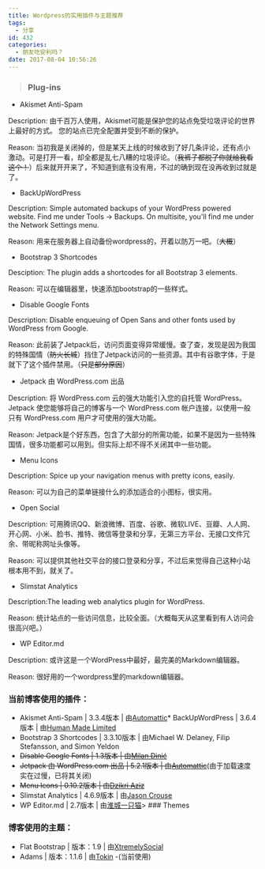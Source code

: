```yaml
---
title: Wordpress的实用插件与主题推荐
tags:
  - 分享
id: 432
categories:
  - 朋友吃安利吗？
date: 2017-08-04 10:56:26
---
```


> ### Plug-ins

*   Akismet Anti-Spam

Description:
由千百万人使用，Akismet可能是保护您的站点免受垃圾评论的世界上最好的方式。 您的站点已完全配置并受到不断的保护。

Reason:
当初我是关闭掉的，但是某天上线的时候收到了好几条评论，还有点小激动。可是打开一看，却全都是乱七八糟的垃圾评论。（<del>我裤子都脱了你就给我看这个！</del>）后来就开开来了，不知道到底有没有用，不过的确到现在没再收到过就是了。

*   BackUpWordPress

Description:
Simple automated backups of your WordPress powered website. Find me under Tools → Backups. On multisite, you'll find me under the Network Settings menu.

Reason:
用来在服务器上自动备份wordpress的，开着以防万一吧。（<del>大概</del>）

*   Bootstrap 3 Shortcodes

Desciption:
The plugin adds a shortcodes for all Bootstrap 3 elements.

Reason:
可以在编辑器里，快速添加bootstrap的一些样式。

*   Disable Google Fonts

Description:
Disable enqueuing of Open Sans and other fonts used by WordPress from Google.

Reason:
此前装了Jetpack后，访问页面变得异常缓慢。查了查，发现是因为我国的特殊国情（<del>防火长城</del>）挡住了Jetpack访问的一些资源。其中有谷歌字体，于是就下了这个插件禁用。（<del>只是部分原因</del>）

*   Jetpack 由 WordPress.com 出品

Description:
将 WordPress.com 云的强大功能引入您的自托管 WordPress。Jetpack 使您能够将自己的博客与一个 WordPress.com 帐户连接，以使用一般只有 WordPress.com 用户才可使用的强大功能。

Reason:
Jetpack是个好东西，包含了大部分的所需功能，如果不是因为一些特殊国情，很多功能都可以用到。但实际上却不得不关闭其中一些功能。

*   Menu Icons

Description:
Spice up your navigation menus with pretty icons, easily.

Reason:
可以为自己的菜单链接什么的添加适合的小图标，很实用。

*   Open Social

Description:
可用腾讯QQ、新浪微博、百度、谷歌、微软LIVE、豆瓣、人人网、开心网、小米、脸书、推特、微信等登录和分享，无第三方平台、无接口文件冗余、带昵称网址头像等。

Reason:
可以提供其他社交平台的接口登录和分享，不过后来觉得自己这种小站根本用不到，就关了。

*   Slimstat Analytics

Description:The leading web analytics plugin for WordPress.

Reason:
统计站点的一些访问信息，比较全面。（大概每天从这里看到有人访问会很高兴吧。）

*   WP Editor.md

Description:
或许这是一个WordPress中最好，最完美的Markdown编辑器。

Reason:
很好用的一个wordpress里的markdown编辑器。

### 当前博客使用的插件：

*   Akismet Anti-Spam | 3.3.4版本 | 由[Automattic](http://automattic.com/wordpress-plugins/)*   BackUpWordPress | 3.6.4版本 | 由[Human Made Limited](http://hmn.md/)
*   Bootstrap 3 Shortcodes | 3.3.10版本 | 由Michael W. Delaney, Filip Stefansson, and Simon Yeldon
*   <del>Disable Google Fonts | 1.3版本 | 由[Milan Dinić](http://blog.milandinic.com/)</del>
*   <del>Jetpack 由 WordPress.com 出品 | 5.2.1版本 | 由[Automattic](https://jetpack.com/)</del>(由于加载速度实在过慢，已将其关闭)
*   <del>Menu Icons | 0.10.2版本 | 由[Dzikri Aziz](http://kucrut.org/)</del>
*   Slimstat Analytics | 4.6.9版本 | 由[Jason Crouse](http://www.wp-slimstat.com/)
*   WP Editor.md | 2.7版本 | 由[淮城一只猫](https://iiong.com/)> ### Themes

### 博客使用的主题：

*   Flat Bootstrap | 版本：1.9 | 由[XtremelySocial](http://xtremelysocial.com/)
*   Adams | 版本：1.1.6 | 由[Tokin](https://biji.io/) -(当前使用)